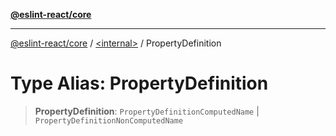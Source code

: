 [**@eslint-react/core**](../../README.md)

***

[@eslint-react/core](../../README.md) / [\<internal\>](../README.md) / PropertyDefinition

# Type Alias: PropertyDefinition

> **PropertyDefinition**: `PropertyDefinitionComputedName` \| `PropertyDefinitionNonComputedName`
